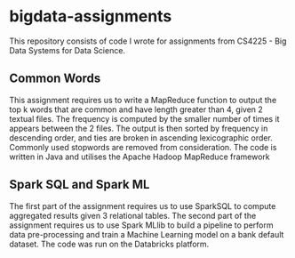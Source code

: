 # bigdata-assignments
This repository consists of code I wrote for assignments from CS4225 - Big Data Systems for Data Science.

## Common Words
This assignment requires us to write a MapReduce function to output the top k words that are common and have length greater than 4, given 2 textual files. The frequency is computed by the smaller number of times it appears between the 2 files. The output is then sorted by frequency in descending order, and ties are broken in ascending lexicographic order. Commonly used stopwords are removed from consideration. The code is written in Java and utilises the Apache Hadoop MapReduce framework

## Spark SQL and Spark ML
The first part of the assignment requires us to use SparkSQL to compute aggregated results given 3 relational tables. The second part of the assignment requires us to use Spark MLlib to build a pipeline to perform data pre-processing and train a Machine Learning model on a bank default dataset. The code was run on the Databricks platform.
